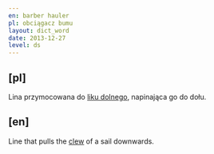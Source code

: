 ```yaml
---
en: barber hauler 
pl: obciągacz bumu
layout: dict_word
date: 2013-12-27
level: ds
---
```


[pl]
----
Lina przymocowana do [liku dolnego](clew), napinająca go do dołu.


[en]
----
Line that pulls the [clew](clew) of a sail downwards.

